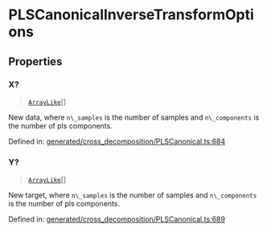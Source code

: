 # PLSCanonicalInverseTransformOptions

## Properties

### X?

> [`ArrayLike`](../types/ArrayLike.md)[]

New data, where `n\_samples` is the number of samples and `n\_components` is the number of pls components.

Defined in:  [generated/cross\_decomposition/PLSCanonical.ts:684](https://github.com/transitive-bullshit/scikit-learn-ts/blob/92ab806/packages/sklearn/src/generated/cross_decomposition/PLSCanonical.ts#L684)

### Y?

> [`ArrayLike`](../types/ArrayLike.md)[]

New target, where `n\_samples` is the number of samples and `n\_components` is the number of pls components.

Defined in:  [generated/cross\_decomposition/PLSCanonical.ts:689](https://github.com/transitive-bullshit/scikit-learn-ts/blob/92ab806/packages/sklearn/src/generated/cross_decomposition/PLSCanonical.ts#L689)
